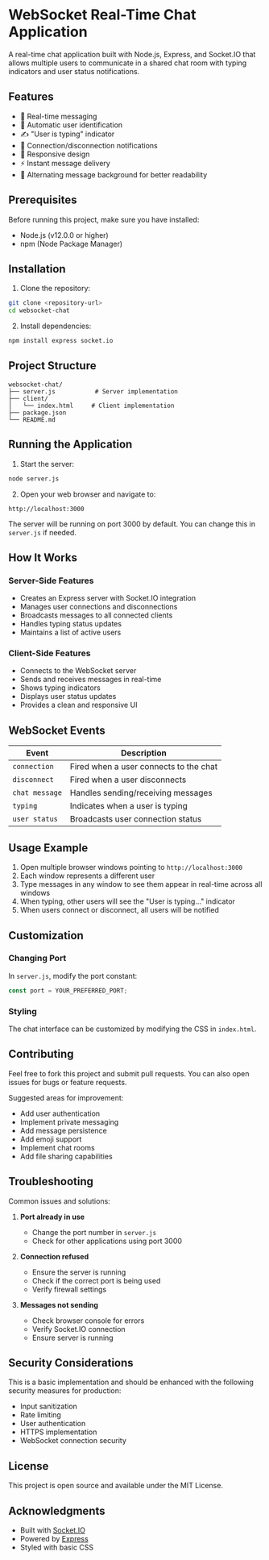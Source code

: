 # WebSocket Real-Time Chat Application

A real-time chat application built with Node.js, Express, and Socket.IO that allows multiple users to communicate in a shared chat room with typing indicators and user status notifications.

## Features

- 🚀 Real-time messaging
- 👤 Automatic user identification
- ✍️ "User is typing" indicator
- 🔔 Connection/disconnection notifications
- 📱 Responsive design
- ⚡ Instant message delivery
- 🎨 Alternating message background for better readability

## Prerequisites

Before running this project, make sure you have installed:

- Node.js (v12.0.0 or higher)
- npm (Node Package Manager)

## Installation

1. Clone the repository:

```bash
git clone <repository-url>
cd websocket-chat
```

2. Install dependencies:

```bash
npm install express socket.io
```

## Project Structure

```
websocket-chat/
├── server.js           # Server implementation
├── client/
│   └── index.html     # Client implementation
├── package.json
└── README.md
```

## Running the Application

1. Start the server:

```bash
node server.js
```

2. Open your web browser and navigate to:

```
http://localhost:3000
```

The server will be running on port 3000 by default. You can change this in `server.js` if needed.

## How It Works

### Server-Side Features

- Creates an Express server with Socket.IO integration
- Manages user connections and disconnections
- Broadcasts messages to all connected clients
- Handles typing status updates
- Maintains a list of active users

### Client-Side Features

- Connects to the WebSocket server
- Sends and receives messages in real-time
- Shows typing indicators
- Displays user status updates
- Provides a clean and responsive UI

## WebSocket Events

| Event          | Description                            |
| -------------- | -------------------------------------- |
| `connection`   | Fired when a user connects to the chat |
| `disconnect`   | Fired when a user disconnects          |
| `chat message` | Handles sending/receiving messages     |
| `typing`       | Indicates when a user is typing        |
| `user status`  | Broadcasts user connection status      |

## Usage Example

1. Open multiple browser windows pointing to `http://localhost:3000`
2. Each window represents a different user
3. Type messages in any window to see them appear in real-time across all windows
4. When typing, other users will see the "User is typing..." indicator
5. When users connect or disconnect, all users will be notified

## Customization

### Changing Port

In `server.js`, modify the port constant:

```javascript
const port = YOUR_PREFERRED_PORT;
```

### Styling

The chat interface can be customized by modifying the CSS in `index.html`.

## Contributing

Feel free to fork this project and submit pull requests. You can also open issues for bugs or feature requests.

Suggested areas for improvement:

- Add user authentication
- Implement private messaging
- Add message persistence
- Add emoji support
- Implement chat rooms
- Add file sharing capabilities

## Troubleshooting

Common issues and solutions:

1. **Port already in use**

   - Change the port number in `server.js`
   - Check for other applications using port 3000

2. **Connection refused**

   - Ensure the server is running
   - Check if the correct port is being used
   - Verify firewall settings

3. **Messages not sending**
   - Check browser console for errors
   - Verify Socket.IO connection
   - Ensure server is running

## Security Considerations

This is a basic implementation and should be enhanced with the following security measures for production:

- Input sanitization
- Rate limiting
- User authentication
- HTTPS implementation
- WebSocket connection security

## License

This project is open source and available under the MIT License.

## Acknowledgments

- Built with [Socket.IO](https://socket.io/)
- Powered by [Express](https://expressjs.com/)
- Styled with basic CSS

